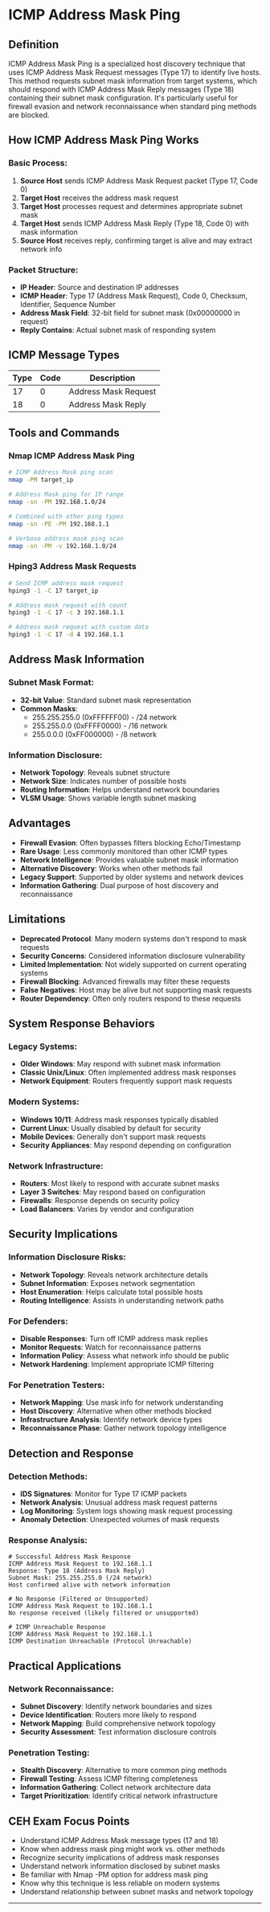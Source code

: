 # ICMP Address Mask Ping

## Definition

ICMP Address Mask Ping is a specialized host discovery technique that uses ICMP Address Mask Request messages (Type 17) to identify live hosts. This method requests subnet mask information from target systems, which should respond with ICMP Address Mask Reply messages (Type 18) containing their subnet mask configuration. It's particularly useful for firewall evasion and network reconnaissance when standard ping methods are blocked.

## How ICMP Address Mask Ping Works

### Basic Process:
1. **Source Host** sends ICMP Address Mask Request packet (Type 17, Code 0)
2. **Target Host** receives the address mask request
3. **Target Host** processes request and determines appropriate subnet mask
4. **Target Host** sends ICMP Address Mask Reply (Type 18, Code 0) with mask information
5. **Source Host** receives reply, confirming target is alive and may extract network info

### Packet Structure:
- **IP Header**: Source and destination IP addresses
- **ICMP Header**: Type 17 (Address Mask Request), Code 0, Checksum, Identifier, Sequence Number
- **Address Mask Field**: 32-bit field for subnet mask (0x00000000 in request)
- **Reply Contains**: Actual subnet mask of responding system

## ICMP Message Types

| Type | Code | Description |
|------|------|-------------|
| 17   | 0    | Address Mask Request |
| 18   | 0    | Address Mask Reply |

## Tools and Commands

### Nmap ICMP Address Mask Ping
```bash
# ICMP Address Mask ping scan
nmap -PM target_ip

# Address Mask ping for IP range
nmap -sn -PM 192.168.1.0/24

# Combined with other ping types
nmap -sn -PE -PM 192.168.1.1

# Verbose address mask ping scan
nmap -sn -PM -v 192.168.1.0/24
```

### Hping3 Address Mask Requests
```bash
# Send ICMP address mask request
hping3 -1 -C 17 target_ip

# Address mask request with count
hping3 -1 -C 17 -c 3 192.168.1.1

# Address mask request with custom data
hping3 -1 -C 17 -d 4 192.168.1.1
```

## Address Mask Information

### Subnet Mask Format:
- **32-bit Value**: Standard subnet mask representation
- **Common Masks**: 
  - 255.255.255.0 (0xFFFFFF00) - /24 network
  - 255.255.0.0 (0xFFFF0000) - /16 network  
  - 255.0.0.0 (0xFF000000) - /8 network

### Information Disclosure:
- **Network Topology**: Reveals subnet structure
- **Network Size**: Indicates number of possible hosts
- **Routing Information**: Helps understand network boundaries
- **VLSM Usage**: Shows variable length subnet masking

## Advantages

- **Firewall Evasion**: Often bypasses filters blocking Echo/Timestamp
- **Rare Usage**: Less commonly monitored than other ICMP types
- **Network Intelligence**: Provides valuable subnet mask information
- **Alternative Discovery**: Works when other methods fail
- **Legacy Support**: Supported by older systems and network devices
- **Information Gathering**: Dual purpose of host discovery and reconnaissance

## Limitations

- **Deprecated Protocol**: Many modern systems don't respond to mask requests
- **Security Concerns**: Considered information disclosure vulnerability
- **Limited Implementation**: Not widely supported on current operating systems
- **Firewall Blocking**: Advanced firewalls may filter these requests
- **False Negatives**: Host may be alive but not supporting mask requests
- **Router Dependency**: Often only routers respond to these requests

## System Response Behaviors

### Legacy Systems:
- **Older Windows**: May respond with subnet mask information
- **Classic Unix/Linux**: Often implemented address mask responses
- **Network Equipment**: Routers frequently support mask requests

### Modern Systems:
- **Windows 10/11**: Address mask responses typically disabled
- **Current Linux**: Usually disabled by default for security
- **Mobile Devices**: Generally don't support mask requests
- **Security Appliances**: May respond depending on configuration

### Network Infrastructure:
- **Routers**: Most likely to respond with accurate subnet masks
- **Layer 3 Switches**: May respond based on configuration
- **Firewalls**: Response depends on security policy
- **Load Balancers**: Varies by vendor and configuration

## Security Implications

### Information Disclosure Risks:
- **Network Topology**: Reveals network architecture details
- **Subnet Information**: Exposes network segmentation
- **Host Enumeration**: Helps calculate total possible hosts
- **Routing Intelligence**: Assists in understanding network paths

### For Defenders:
- **Disable Responses**: Turn off ICMP address mask replies
- **Monitor Requests**: Watch for reconnaissance patterns
- **Information Policy**: Assess what network info should be public
- **Network Hardening**: Implement appropriate ICMP filtering

### For Penetration Testers:
- **Network Mapping**: Use mask info for network understanding
- **Host Discovery**: Alternative when other methods blocked
- **Infrastructure Analysis**: Identify network device types
- **Reconnaissance Phase**: Gather network topology intelligence

## Detection and Response

### Detection Methods:
- **IDS Signatures**: Monitor for Type 17 ICMP packets
- **Network Analysis**: Unusual address mask request patterns
- **Log Monitoring**: System logs showing mask request processing
- **Anomaly Detection**: Unexpected volumes of mask requests

### Response Analysis:
```
# Successful Address Mask Response
ICMP Address Mask Request to 192.168.1.1
Response: Type 18 (Address Mask Reply)
Subnet Mask: 255.255.255.0 (/24 network)
Host confirmed alive with network information

# No Response (Filtered or Unsupported)
ICMP Address Mask Request to 192.168.1.1
No response received (likely filtered or unsupported)

# ICMP Unreachable Response
ICMP Address Mask Request to 192.168.1.1
ICMP Destination Unreachable (Protocol Unreachable)
```

## Practical Applications

### Network Reconnaissance:
- **Subnet Discovery**: Identify network boundaries and sizes
- **Device Identification**: Routers more likely to respond
- **Network Mapping**: Build comprehensive network topology
- **Security Assessment**: Test information disclosure controls

### Penetration Testing:
- **Stealth Discovery**: Alternative to more common ping methods
- **Firewall Testing**: Assess ICMP filtering completeness
- **Information Gathering**: Collect network architecture data
- **Target Prioritization**: Identify critical network infrastructure


## CEH Exam Focus Points

- Understand ICMP Address Mask message types (17 and 18)
- Know when address mask ping might work vs. other methods
- Recognize security implications of address mask responses
- Understand network information disclosed by subnet masks
- Be familiar with Nmap -PM option for address mask ping
- Know why this technique is less reliable on modern systems
- Understand relationship between subnet masks and network topology
---
